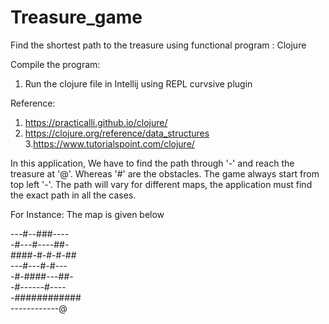 # Treasure_game
Find the shortest path to the treasure using functional program : Clojure

Compile the program:
1. Run the clojure file in Intellij using REPL curvsive plugin

Reference:
1. https://practicalli.github.io/clojure/
2. https://clojure.org/reference/data_structures
3.https://www.tutorialspoint.com/clojure/

In this application, We have to find the path through '-' and reach the treasure at '@'. Whereas '#' are the obstacles. The game always start from top left '-'. The path will vary for different maps, the application must find the exact path in all the cases.

For Instance: The map is given below

---#--###----                                                                                                                          
-#---#----##-                                                                                                                            
####-#-#-#-##                                                                                                                            
---#---#-#---                                                                                                                          
-#-####---##-                                                                                                                           
-#------#----                                                                                                                           
-############                                                                                                                           
------------@                                                                                                                             



